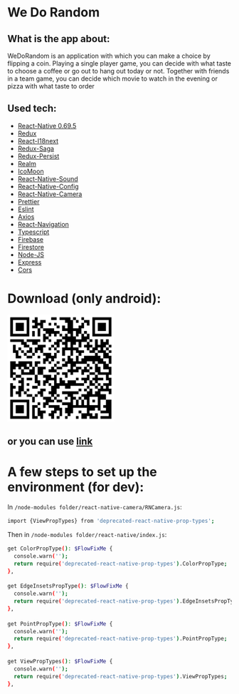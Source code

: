 # We Do Random

## What is the app about:
WeDoRandom is an application with which you can make a choice by flipping a coin. Playing a single player game, you can decide with what taste to choose a coffee or go out to hang out today or not. Together with friends in a team game, you can decide which movie to watch in the evening or pizza with what taste to order

## Used tech:
- [React-Native 0.69.5](https://reactnative.dev/)
- [Redux](https://redux.js.org/)
- [React-I18next](https://react.i18next.com/)
- [Redux-Saga](https://redux-saga.js.org/)
- [Redux-Persist](https://github.com/rt2zz/redux-persist)
- [Realm](https://realm.io/)
- [IcoMoon](https://icomoon.io/)
- [React-Native-Sound](https://github.com/zmxv/react-native-sound)
- [React-Native-Config](https://github.com/luggit/react-native-config)
- [React-Native-Camera](https://react-native-camera.github.io/react-native-camera/)
- [Prettier](https://prettier.io/)
- [Eslint](https://eslint.org/)
- [Axios](https://axios-http.com/)
- [React-Navigation](https://reactnavigation.org/)
- [Typescript](https://www.typescriptlang.org/)
- [Firebase](https://firebase.google.com/)
- [Firestore](https://firebase.google.com/docs/firestore)
- [Node-JS](https://nodejs.org/en/)
- [Express](https://expressjs.com/)
- [Cors](https://github.com/expressjs/cors)

# Download (only android):
<img style="height: 15rem; width: 15rem" src="https://github.com/killgram/we-do-random/raw/main/src/assets/img/wdr-qr.png" alt="qr-code">

## or you can use [link](https://drive.google.com/file/d/1kjicDbMcEHsNRhCn4eU_y_kC_T1FFZXr/view?usp=share_link)

# A few steps to set up the environment (for dev):

In `/node-modules folder/react-native-camera/RNCamera.js`:

```sh
import {ViewPropTypes} from 'deprecated-react-native-prop-types';
```

Then in `/node-modules folder/react-native/index.js`:

```sh
get ColorPropType(): $FlowFixMe {
  console.warn('');
  return require('deprecated-react-native-prop-types').ColorPropType;
},

get EdgeInsetsPropType(): $FlowFixMe {
  console.warn('');
  return require('deprecated-react-native-prop-types').EdgeInsetsPropType;
},

get PointPropType(): $FlowFixMe {
  console.warn('');
  return require('deprecated-react-native-prop-types').PointPropType;
},

get ViewPropTypes(): $FlowFixMe {
  console.warn('');
  return require('deprecated-react-native-prop-types').ViewPropTypes;
},
```
